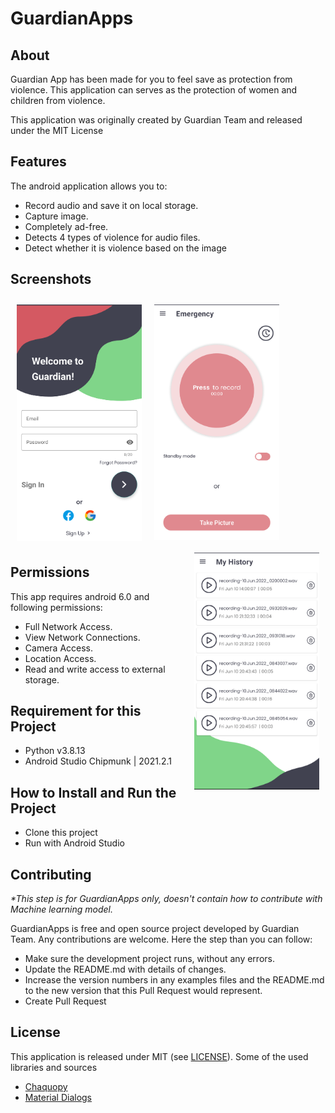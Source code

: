 # GuardianApps

## About

Guardian App has been made for you to feel save as protection from violence.
This application can serves as the protection of women and children from violence.

This application was originally created by Guardian Team and released under the MIT License

## Features

The android application allows you to:
- Record audio and save it on local storage.
- Capture image.
- Completely ad-free.
- Detects 4 types of violence for audio files.
- Detect whether it is violence based on the image

## Screenshots

[<img src="/screenshot/ss1.png" align="left"
width="200"
hspace="10" vspace="10">](/screenshot/ss1.png)
[<img src="/screenshot/ss2.png" align="center"
width="200"
hspace="10" vspace="10">](/screenshot/ss2.png)
[<img src="/screenshot/ss3.png" align="right"
width="200"
hspace="10" vspace="10">](/screenshot/ss3.png)


## Permissions

This app requires android 6.0 and following permissions:
- Full Network Access.
- View Network Connections.
- Camera Access.
- Location Access.
- Read and write access to external storage.

## Requirement for this Project

- Python v3.8.13
- Android Studio Chipmunk | 2021.2.1

## How to Install and Run the Project

- Clone this project
- Run with Android Studio

## Contributing

_*This step is for GuardianApps only, doesn't contain how to contribute with Machine learning model._

GuardianApps is free and open source project developed by Guardian Team. Any contributions are welcome. Here the step than you can follow:
- Make sure the development project runs, without any errors.
- Update the README.md with details of changes.
- Increase the version numbers in any examples files and the README.md to the new version that this Pull Request would represent.
- Create Pull Request

## License

This application is released under MIT (see [LICENSE](LICENSE.md)).
Some of the used libraries and sources
- [Chaquopy](https://chaquo.com/chaquopy/)
- [Material Dialogs](https://github.com/afollestad/material-dialogs)